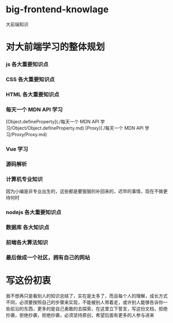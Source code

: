 # big-frontend-knowlage
大前端知识

# 对大前端学习的整体规划

### js 各大重要知识点


### CSS 各大重要知识点


### HTML 各大重要知识点


### 每天一个 MDN API 学习
[Object.defineProperty](./每天一个 MDN API 学习/Object/Object.defineProperty.md)
[Proxy](./每天一个 MDN API 学习/Proxy/Proxy.md)


### Vue 学习


### 源码解析



### 计算机专业知识
因为小编是非专业出生的，这些都是要狠狠的补回来的，迟早的事情，现在不做更待何时



### nodejs 各大重要知识点




### 数据库 各大知识点




### 前端各大算法知识





### 最后做成一个社区，拥有自己的网站








# 写这份初衷
我不想再只是看别人的知识总结了，实在是太多了，而且每个人的理解，成长方式不同，必须要按照自己的步骤来实现，不能被别人带着走，或许别人能够告诉你一些前沿的东西，更多的是自己勇敢的去探索，在这里立下誓言，写这份文档，拒绝抄袭，拒绝抄袭，拒绝抄袭，必须坚持原创，希望后面有更多的人参与进来
